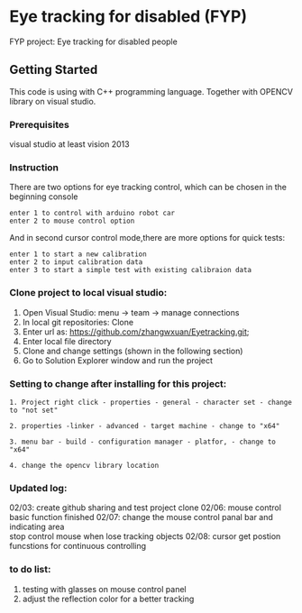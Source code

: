 # Eye tracking for disabled (FYP)

FYP project: Eye tracking for disabled people 

## Getting Started

This code is using with C++ programming language. 
Together with OPENCV library on visual studio. 

### Prerequisites

visual studio at least vision 2013 



### Instruction 

There are two options for eye tracking control, which can be chosen in the beginning console


```
enter 1 to control with arduino robot car 
enter 2 to mouse control option 
```

And in second cursor control mode,there are more options for quick tests: 

```
enter 1 to start a new calibration 
enter 2 to input calibration data
enter 3 to start a simple test with existing calibraion data 
```



### Clone project to local visual studio: 
1. Open Visual Studio: menu -> team -> manage connections 
2. In local git repositories: Clone
3. Enter url as: https://github.com/zhangwxuan/Eyetracking.git; 
4. Enter local file directory 
5. Clone and change settings (shown in the following section) 
6. Go to Solution Explorer window and run the project 

### Setting to change after installing for this project: 
```
1. Project right click - properties - general - character set - change to "not set" 
```
```
2. properties -linker - advanced - target machine - change to "x64"
```
```
3. menu bar - build - configuration manager - platfor, - change to "x64"
```
```
4. change the opencv library location
```


### Updated log: 
02/03: create github sharing and test project clone 
02/06: mouse control basic function finished 
02/07: change the mouse control panal bar and indicating area    
       stop control mouse when lose tracking objects 
02/08: cursor get postion funcstions for continuous controlling 

### to do list: 
1. testing with glasses on mouse control panel 
2. adjust the reflection color for a better tracking 
       
